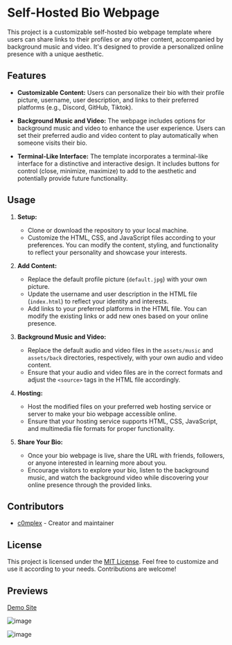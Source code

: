 # Self-Hosted Bio Webpage

This project is a customizable self-hosted bio webpage template where users can share links to their profiles or any other content, accompanied by background music and video. It's designed to provide a personalized online presence with a unique aesthetic.

## Features

- **Customizable Content:** Users can personalize their bio with their profile picture, username, user description, and links to their preferred platforms (e.g., Discord, GitHub, Tiktok).
  
- **Background Music and Video:** The webpage includes options for background music and video to enhance the user experience. Users can set their preferred audio and video content to play automatically when someone visits their bio.

- **Terminal-Like Interface:** The template incorporates a terminal-like interface for a distinctive and interactive design. It includes buttons for control (close, minimize, maximize) to add to the aesthetic and potentially provide future functionality.

## Usage

1. **Setup:**
   - Clone or download the repository to your local machine.
   - Customize the HTML, CSS, and JavaScript files according to your preferences. You can modify the content, styling, and functionality to reflect your personality and showcase your interests.

2. **Add Content:**
   - Replace the default profile picture (`default.jpg`) with your own picture.
   - Update the username and user description in the HTML file (`index.html`) to reflect your identity and interests.
   - Add links to your preferred platforms in the HTML file. You can modify the existing links or add new ones based on your online presence.

3. **Background Music and Video:**
   - Replace the default audio and video files in the `assets/music` and `assets/back` directories, respectively, with your own audio and video content.
   - Ensure that your audio and video files are in the correct formats and adjust the `<source>` tags in the HTML file accordingly.

4. **Hosting:**
   - Host the modified files on your preferred web hosting service or server to make your bio webpage accessible online.
   - Ensure that your hosting service supports HTML, CSS, JavaScript, and multimedia file formats for proper functionality.

5. **Share Your Bio:**
   - Once your bio webpage is live, share the URL with friends, followers, or anyone interested in learning more about you.
   - Encourage visitors to explore your bio, listen to the background music, and watch the background video while discovering your online presence through the provided links.

## Contributors

- [c0mplex](https://www.facebook.com/enou456/) - Creator and maintainer

## License

This project is licensed under the [MIT License](LICENSE). Feel free to customize and use it according to your needs. Contributions are welcome!

## Previews

[Demo Site](https://c0mplex.is-a.dev/)

![image](https://i.postimg.cc/524RpJKb/1.png)

![image](https://i.postimg.cc/3wWb5BHq/2.png)